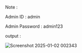  Note : 

 Admin ID : admin 
 
 Admin Password : admin123

output : 

![Screenshot 2025-01-02 002343](https://github.com/user-attachments/assets/933553e0-c7c3-4468-a9e0-4fdc72e1cad4)
